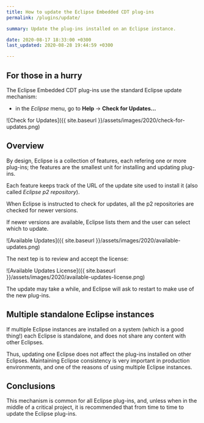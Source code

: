 ```yaml
---
title: How to update the Eclipse Embedded CDT plug-ins
permalink: /plugins/update/

summary: Update the plug-ins installed on an Eclipse instance.

date: 2020-08-17 18:33:00 +0300
last_updated: 2020-08-28 19:44:59 +0300

---
```


## For those in a hurry

The Eclipse Embedded CDT plug-ins use the standard Eclipse update
mechanism:

- in the _Eclipse_ menu, go to **Help** → **Check for Updates...**

![Check for Updates]({{ site.baseurl }}/assets/images/2020/check-for-updates.png)

## Overview

By design, Eclipse is a collection of features, each refering one or more
plug-ins; the features are the smallest unit for installing and updating
plug-ins.

Each feature keeps track of the URL of the update site used to install it (also called _Eclipse p2 repository_).

When Eclipse is instructed to check for updates, all the p2 repositories are
checked for newer versions.

If newer versions are available, Eclipse lists them and the user can select
which to update.

![Available Updates]({{ site.baseurl }}/assets/images/2020/available-updates.png)

The next tep is to review and accept the license:

![Available Updates License]({{ site.baseurl }}/assets/images/2020/available-updates-license.png)

The update may take a while, and Eclipse will ask to restart to make use of
the new plug-ins.

## Multiple standalone Eclipse instances

If multiple Eclipse instances are installed on a system (which is a good thing!)
each Eclipse is standalone, and does not share any content with other Eclipses.

Thus, updating one Eclipse does not affect the plug-ins installed on other
Eclipses. Maintaining Eclipse consistency is very important in production
environments, and one of the reasons of using multiple Eclipse
instances.

## Conclusions

This mechanism is common for all Eclipse plug-ins, and, unless when in the
middle of a critical project, it is recommended that
from time to time to update the Eclipse plug-ins.
